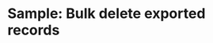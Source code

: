 # Sample: Bulk delete exported records

<!-- https://docs.microsoft.com/en-us/dynamics365/customer-engagement/developer/sample-bulk-delete-exported-records -->